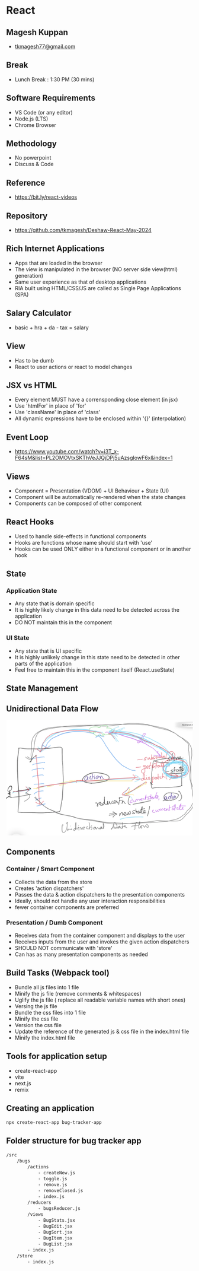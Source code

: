 # React

## Magesh Kuppan
- tkmagesh77@gmail.com

## Break
- Lunch Break : 1:30 PM (30 mins)

## Software Requirements
- VS Code (or any editor)
- Node.js (LTS)
- Chrome Browser

## Methodology
- No powerpoint
- Discuss & Code

## Reference
- https://bit.ly/react-videos

## Repository
- https://github.com/tkmagesh/Deshaw-React-May-2024

## Rich Internet Applications
- Apps that are loaded in the browser
- The view is manipulated in the browser (NO server side view(html) generation)
- Same user experience as that of desktop applications
- RIA built using HTML/CSS/JS are called as Single Page Applications (SPA)

## Salary Calculator
- basic + hra + da - tax = salary

## View
- Has to be dumb
- React to user actions or react to model changes

## JSX vs HTML
- Every element MUST have a corrensponding close element (in jsx)
- Use 'htmlFor' in place of 'for'
- Use 'className' in place of 'class'
- All dynamic expressions have to be enclosed within '{}' (interpolation)

## Event Loop
- https://www.youtube.com/watch?v=i3T_x-F64sM&list=PL2OMOVtxSKThVeJJQjDPj5uAzsgIowF6x&index=1

## Views
- Component = Presentation (VDOM) + UI Behaviour + State (UI)
- Component will be automatically re-rendered when the state changes
- Components can be composed of other component

## React Hooks
- Used to handle side-effects in functional components
- Hooks are functions whose name should start with 'use'
- Hooks can be used ONLY either in a functional component or in another hook

## State
### Application State
- Any state that is domain specific
- It is highly likely change in this data need to be detected across the application
- DO NOT maintain this in the component

### UI State
- Any state that is UI specific
- It is highly unlikely change in this state need to be detected in other parts of the application
- Feel free to maintain this in the component itself (React.useState)

## State Management
## Unidirectional Data Flow

![image](./images/udf.png)

## Components
### Container / Smart Component
- Collects the data from the store
- Creates 'action dispatchers'
- Passes the data & action dispatchers to the presentation components
- Ideally, should not handle any user interaction responsibilities
- fewer container components are preferred
### Presentation / Dumb Component
- Receives data from the container component and displays to the user
- Receives inputs from the user and invokes the given action dispatchers
- SHOULD NOT communicate with 'store'
- Can has as many presentation components as needed

## Build Tasks (Webpack tool)
- Bundle all js files into 1 file
- Minify the js file (remove comments & whitespaces)
- Uglify the js file ( replace all readable variable names with short ones)
- Versing the js file
- Bundle the css files into 1 file
- Minify the css file
- Version the css file
- Update the reference of the generated js & css file in the index.html file
- Minify the index.html file

## Tools for application setup
- create-react-app
- vite
- next.js
- remix


## Creating an application
```
npx create-react-app bug-tracker-app
```
## Folder structure for bug tracker app
```
/src
    /bugs
        /actions
            - createNew.js
            - toggle.js
            - remove.js
            - removeClosed.js
            - index.js
        /reducers
            - bugsReducer.js
        /views
            - BugStats.jsx
            - BugEdit.jsx
            - BugSort.jsx
            - BugItem.jsx
            - BugList.jsx
        - index.js
    /store
        - index.js
```